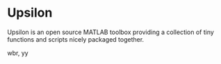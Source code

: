 Upsilon
=======

Upsilon is an open source MATLAB toolbox providing a collection of tiny 
functions and scripts nicely packaged together.


wbr, yy